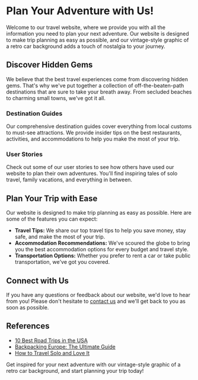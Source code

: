<!--font:Montserrat-->

# Plan Your Adventure with Us!

Welcome to our travel website, where we provide you with all the information you need to plan your next adventure. Our website is designed to make trip planning as easy as possible, and our vintage-style graphic of a retro car background adds a touch of nostalgia to your journey.

## Discover Hidden Gems

We believe that the best travel experiences come from discovering hidden gems. That's why we've put together a collection of off-the-beaten-path destinations that are sure to take your breath away. From secluded beaches to charming small towns, we've got it all.

### Destination Guides

Our comprehensive destination guides cover everything from local customs to must-see attractions. We provide insider tips on the best restaurants, activities, and accommodations to help you make the most of your trip.

### User Stories

Check out some of our user stories to see how others have used our website to plan their own adventures. You'll find inspiring tales of solo travel, family vacations, and everything in between.

## Plan Your Trip with Ease

Our website is designed to make trip planning as easy as possible. Here are some of the features you can expect:

- **Travel Tips:** We share our top travel tips to help you save money, stay safe, and make the most of your trip.
- **Accommodation Recommendations:** We've scoured the globe to bring you the best accommodation options for every budget and travel style.
- **Transportation Options:** Whether you prefer to rent a car or take public transportation, we've got you covered.

## Connect with Us

If you have any questions or feedback about our website, we'd love to hear from you! Please don't hesitate to [contact us](#contact) and we'll get back to you as soon as possible.

## References

- [10 Best Road Trips in the USA](#)
- [Backpacking Europe: The Ultimate Guide](#)
- [How to Travel Solo and Love It](#)

Get inspired for your next adventure with our vintage-style graphic of a retro car background, and start planning your trip today!

<!--

Write me content for website with wallpaper which alt text is:

"A vintage-style graphic of a retro car for a car or travel website"

The name/title of the page should not be 1:1 copy of the alt text but rather a real content of the website which is using this wallpaper.

- Use markdown format 
- Start with heading
- Heading should be short and concise
- The content should look like a real website 
- The website should not be about the wallpaper, wallpaper is just a related background
- Heading should be contain work "wallpaper" or "background"
- Include real sections like references, contact, user stories, etc. use things relevant to the page purpose.
- Feel free to use structure like headings, bullets, numbering, blockquotes, paragraphs, horizontal lines, etc.
- You can use formatting like bold or _italic_
- You can include UTF-8 emojis
- Links should be only #hash anchors (and you can refer to the document itself)
- Do not include images


---


# Retro Car Wallpaper for Your Next Adventure

Welcome to our car and travel website, where we provide you with all the information you need for your next adventure. Our website is designed to give you a seamless experience while planning your trip, and what better way to get you in the mood than with our vintage-style graphic of a retro car wallpaper?

## Explore the World with Us

Our website is your ultimate guide to exploring the world. Whether you're planning a road trip across the country or a backpacking adventure through Europe, we have everything you need to make your trip unforgettable.

### Discover Hidden Gems

We believe that the best travel experiences come from discovering hidden gems. That's why we've put together a collection of off-the-beaten-path destinations that are sure to take your breath away. From secluded beaches to charming small towns, we've got it all.

### User Stories

Don't just take our word for it - check out some of our user stories to see how others have used our website to plan their own adventures. You'll find inspiring tales of solo travel, family vacations, and everything in between.

## Plan Your Trip with Ease

Our website is designed to make trip planning as easy as possible. Here are some of the features you can expect:

- **Destination Guides:** Our comprehensive destination guides cover everything from local customs to must-see attractions.
- **Travel Tips:** We share our top travel tips to help you save money, stay safe, and make the most of your trip.
- **Accommodation Recommendations:** We've scoured the globe to bring you the best accommodation options for every budget and travel style.
- **Transportation Options:** Whether you prefer to rent a car or take public transportation, we've got you covered.

## Contact Us

If you have any questions or feedback about our website, we'd love to hear from you! Please don't hesitate to [contact us](#contact) and we'll get back to you as soon as possible.

## References

- [10 Best Road Trips in the USA](#)
- [Backpacking Europe: The Ultimate Guide](#)
- [How to Travel Solo and Love It](#)

Get inspired for your next adventure with our retro car wallpaper, and start planning your trip today!


---


Heading should not include word "wallpaper". The website should not be about the wallpaper itself, wallpaper is just a related background, rewrite whole content.


---


# Vintage Adventure: Explore the World with Our Travel Website

Welcome to our travel website, where we provide you with all the information you need for your next adventure. Our website is designed to give you a seamless experience while planning your trip, and our vintage-style graphic of a retro car background sets the tone for the exciting journey ahead.

## Discover Hidden Gems

We believe that the best travel experiences come from discovering hidden gems. That's why we've put together a collection of off-the-beaten-path destinations that are sure to take your breath away. From secluded beaches to charming small towns, we've got it all.

### Destination Guides

Our comprehensive destination guides cover everything from local customs to must-see attractions. We provide insider tips on the best restaurants, activities, and accommodations to help you make the most of your trip.

### User Stories

Don't just take our word for it - check out some of our user stories to see how others have used our website to plan their own adventures. You'll find inspiring tales of solo travel, family vacations, and everything in between.

## Plan Your Trip with Ease

Our website is designed to make trip planning as easy as possible. Here are some of the features you can expect:

- **Travel Tips:** We share our top travel tips to help you save money, stay safe, and make the most of your trip.
- **Accommodation Recommendations:** We've scoured the globe to bring you the best accommodation options for every budget and travel style.
- **Transportation Options:** Whether you prefer to rent a car or take public transportation, we've got you covered.

## Connect with Us

If you have any questions or feedback about our website, we'd love to hear from you! Please don't hesitate to [contact us](#contact) and we'll get back to you as soon as possible.

## References

- [10 Best Road Trips in the USA](#)
- [Backpacking Europe: The Ultimate Guide](#)
- [How to Travel Solo and Love It](#)

Get inspired for your next adventure with our vintage-style graphic of a retro car background, and start planning your trip today!


---


Heading is too long, rewrite whole content.


---


# Explore the World with Our Travel Website

Welcome to our travel website, where we provide you with all the information you need for your next adventure. Our website is designed to give you a seamless experience while planning your trip, and our vintage-style graphic of a retro car background sets the tone for the exciting journey ahead.

## Discover Hidden Gems

We believe that the best travel experiences come from discovering hidden gems. That's why we've put together a collection of off-the-beaten-path destinations that are sure to take your breath away. From secluded beaches to charming small towns, we've got it all.

### Destination Guides

Our comprehensive destination guides cover everything from local customs to must-see attractions. We provide insider tips on the best restaurants, activities, and accommodations to help you make the most of your trip.

### User Stories

Check out some of our user stories to see how others have used our website to plan their own adventures. You'll find inspiring tales of solo travel, family vacations, and everything in between.

## Plan Your Trip with Ease

Our website is designed to make trip planning as easy as possible. Here are some of the features you can expect:

- **Travel Tips:** We share our top travel tips to help you save money, stay safe, and make the most of your trip.
- **Accommodation Recommendations:** We've scoured the globe to bring you the best accommodation options for every budget and travel style.
- **Transportation Options:** Whether you prefer to rent a car or take public transportation, we've got you covered.

## Connect with Us

If you have any questions or feedback about our website, we'd love to hear from you! Please don't hesitate to [contact us](#contact) and we'll get back to you as soon as possible.

## References

- [10 Best Road Trips in the USA](#)
- [Backpacking Europe: The Ultimate Guide](#)
- [How to Travel Solo and Love It](#)

Get inspired for your next adventure with our vintage-style graphic of a retro car background, and start planning your trip today!


---


Heading is too long, rewrite whole content.


---


# Plan Your Next Adventure with Our Travel Website

Welcome to our travel website, where we provide you with all the information you need to plan your next adventure. Our website is designed to make trip planning as easy as possible, and our vintage-style graphic of a retro car background adds a touch of nostalgia to your journey.

## Discover Hidden Gems

We believe that the best travel experiences come from discovering hidden gems. That's why we've put together a collection of off-the-beaten-path destinations that are sure to take your breath away. From secluded beaches to charming small towns, we've got it all.

### Destination Guides

Our comprehensive destination guides cover everything from local customs to must-see attractions. We provide insider tips on the best restaurants, activities, and accommodations to help you make the most of your trip.

### User Stories

Check out some of our user stories to see how others have used our website to plan their own adventures. You'll find inspiring tales of solo travel, family vacations, and everything in between.

## Plan Your Trip with Ease

Our website is designed to make trip planning as easy as possible. Here are some of the features you can expect:

- **Travel Tips:** We share our top travel tips to help you save money, stay safe, and make the most of your trip.
- **Accommodation Recommendations:** We've scoured the globe to bring you the best accommodation options for every budget and travel style.
- **Transportation Options:** Whether you prefer to rent a car or take public transportation, we've got you covered.

## Connect with Us

If you have any questions or feedback about our website, we'd love to hear from you! Please don't hesitate to [contact us](#contact) and we'll get back to you as soon as possible.

## References

- [10 Best Road Trips in the USA](#)
- [Backpacking Europe: The Ultimate Guide](#)
- [How to Travel Solo and Love It](#)

Get inspired for your next adventure with our vintage-style graphic of a retro car background, and start planning your trip today!


---


Write me a Google font which is best fitting for the website.

Pick from the list:
- Poppins
- Alegreya
- Open Sans
- Roboto
- Great Vibes
- Lobster
- Playfair Display
- Inter
- Raleway
- Orbitron
- Lato
- Dancing Script
- Exo 2
- Barlow Condensed
- Futura
- Montserrat
- IBM Plex Sans


Write just the font name nothing else.


---


Montserrat

-->

